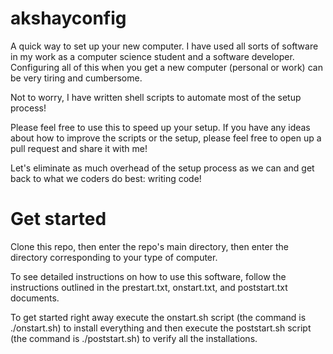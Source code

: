 # akshayconfig
A quick way to set up your new computer. I have used all sorts of software in my work as a computer science student and a
software developer. Configuring all of this when you get a new computer (personal or work) can be very tiring and cumbersome.

Not to worry, I have written shell scripts to automate most of the setup process!

Please feel free to use this to speed up your setup. If you have any ideas about how to improve the scripts or the setup, 
please feel free to open up a pull request and share it with me! 

Let's eliminate as much overhead of the setup process as we can and get back to what we coders do best: writing code! 

# Get started
Clone this repo, then enter the repo's main directory, then enter the directory corresponding to your type of computer. 

To see detailed instructions on how to use this software, follow the instructions outlined in the prestart.txt, onstart.txt,
and poststart.txt documents.

To get started right away execute the onstart.sh script (the command is ./onstart.sh) to install everything and then execute the poststart.sh script (the command is ./poststart.sh) to verify all the installations. 
